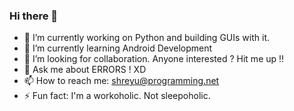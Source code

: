 ### Hi there 👋

- 🔭 I’m currently working on Python and building GUIs with it. 
- 🌱 I’m currently learning Android Development
- 🤔 I’m looking for collaboration. Anyone interested ? Hit me up !!
- 💬 Ask me about ERRORS ! XD
- 📫 How to reach me: shreyu@programming.net
- ⚡ Fun fact: I'm a workoholic. Not sleepoholic.
